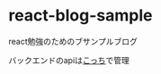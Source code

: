 # react-blog-sample

react勉強のためのブサンプルブログ

バックエンドのapiは[こっち](https://github.com/tanaka0325/sample_blog_api)で管理
